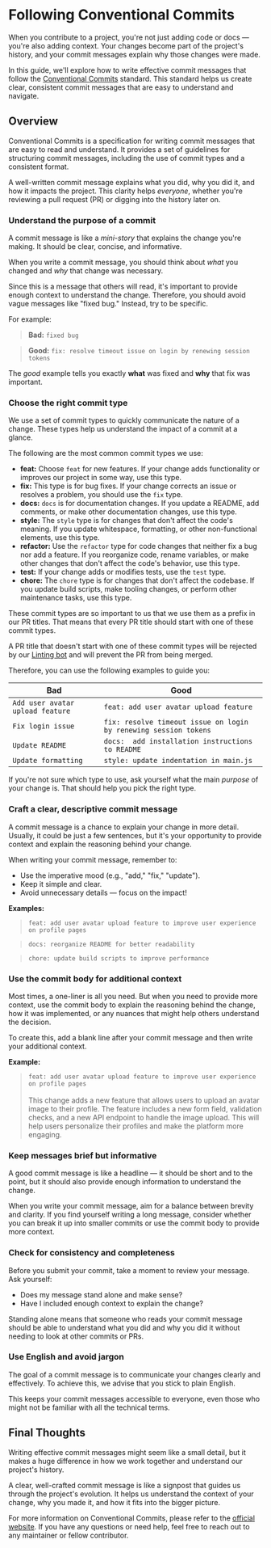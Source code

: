 # Following Conventional Commits

When you contribute to a project, you're not just adding code or docs — you're also adding context. Your changes become part of the project's history, and your commit messages explain why those changes were made.

In this guide, we'll explore how to write effective commit messages that follow the [Conventional Commits](https://www.conventionalcommits.org/en/v1.0.0/) standard. This standard helps us create clear, consistent commit messages that are easy to understand and navigate.

## Overview

Conventional Commits is a specification for writing commit messages that are easy to read and understand. It provides a set of guidelines for structuring commit messages, including the use of commit types and a consistent format.

A well-written commit message explains what you did, why you did it, and how it impacts the project. This clarity helps *everyone*, whether you're reviewing a pull request (PR) or digging into the history later on.

### Understand the purpose of a commit

A commit message is like a *mini-story* that explains the change you're making. It should be clear, concise, and informative.

When you write a commit message, you should think about *what* you changed and *why* that change was necessary.

Since this is a message that others will read, it's important to provide enough context to understand the change. Therefore, you should avoid vague messages like "fixed bug." Instead, try to be specific.

For example:

> **Bad:** `fixed bug`  

> **Good:** `fix: resolve timeout issue on login by renewing session tokens`

The *good* example tells you exactly **what** was fixed and **why** that fix was important.

### Choose the right commit type

We use a set of commit types to quickly communicate the nature of a change. These types help us understand the impact of a commit at a glance.

The following are the most common commit types we use:

- **feat:** Choose `feat` for new features. If your change adds functionality or improves our project in some way, use this type.
- **fix:** This type is for bug fixes. If your change corrects an issue or resolves a problem, you should use the `fix` type.
- **docs:** `docs` is for documentation changes. If you update a README, add comments, or make other documentation changes, use this type.
- **style:** The `style` type is for changes that don't affect the code's meaning. If you update whitespace, formatting, or other non-functional elements, use this type.
- **refactor:** Use the `refactor` type for code changes that neither fix a bug nor add a feature. If you reorganize code, rename variables, or make other changes that don't affect the code's behavior, use this type.
- **test:** If your change adds or modifies tests, use the `test` type.
- **chore:** The `chore` type is for changes that don't affect the codebase. If you update build scripts, make tooling changes, or perform other maintenance tasks, use this type.

These commit types are so important to us that we use them as a prefix in our PR titles. That means that every PR title should start with one of these commit types.

A PR title that doesn't start with one of these commit types will be rejected by our [Linting bot](https://github.com/asyncapi/community/blob/master/.github/workflows/lint-pr-title.yml) and will prevent the PR from being merged.

Therefore, you can use the following examples to guide you:

| Bad | Good |
| --- | --- |
| `Add user avatar upload feature` | `feat: add user avatar upload feature` |
| `Fix login issue` | `fix: resolve timeout issue on login by renewing session tokens` |
| `Update README` | `docs:  add installation instructions to README` |
| `Update formatting` | `style: update indentation in main.js` |

If you're not sure which type to use, ask yourself what the main *purpose* of your change is. That should help you pick the right type.

### Craft a clear, descriptive commit message

A commit message is a chance to explain your change in more detail. Usually, it could be just a few sentences, but it's your opportunity to provide context and explain the reasoning behind your change.

When writing your commit message, remember to:

- Use the imperative mood (e.g., "add," "fix," "update").
- Keep it simple and clear.
- Avoid unnecessary details — focus on the impact!

**Examples:**

> `feat: add user avatar upload feature to improve user experience on profile pages`

> `docs: reorganize README for better readability`

> `chore: update build scripts to improve performance`

### Use the commit body for additional context

Most times, a one-liner is all you need. But when you need to provide more context, use the commit body to explain the reasoning behind the change, how it was implemented, or any nuances that might help others understand the decision.

To create this, add a blank line after your commit message and then write your additional context.

**Example:**

> `feat: add user avatar upload feature to improve user experience on profile pages` <br> <br> This change adds a new feature that allows users to upload an avatar image to their profile. The feature includes a new form field, validation checks, and a new API endpoint to handle the image upload. This will help users personalize their profiles and make the platform more engaging.

### Keep messages brief but informative

A good commit message is like a headline — it should be short and to the point, but it should also provide enough information to understand the change.

When you write your commit message, aim for a balance between brevity and clarity. If you find yourself writing a long message, consider whether you can break it up into smaller commits or use the commit body to provide more context.

### Check for consistency and completeness

Before you submit your commit, take a moment to review your message. Ask yourself:

- Does my message stand alone and make sense?
- Have I included enough context to explain the change?

Standing alone means that someone who reads your commit message should be able to understand what you did and why you did it without needing to look at other commits or PRs.

### Use English and avoid jargon

The goal of a commit message is to communicate your changes clearly and effectively. To achieve this, we advise that you stick to plain English.

This keeps your commit messages accessible to everyone, even those who might not be familiar with all the technical terms.

## Final Thoughts

Writing effective commit messages might seem like a small detail, but it makes a huge difference in how we work together and understand our project's history.

A clear, well-crafted commit message is like a signpost that guides us through the project's evolution. It helps us understand the context of your change, why you made it, and how it fits into the bigger picture.

For more information on Conventional Commits, please refer to the [official website](https://www.conventionalcommits.org/en/v1.0.0/). If you have any questions or need help, feel free to reach out to any maintainer or fellow contributor.